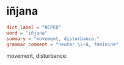 # iñjana

``` toml
dict_label = "NCPED"
word = "iñjana"
summary = "movement, disturbance."
grammar_comment = "neuter \\~ā, feminine"
```

movement, disturbance.

